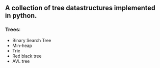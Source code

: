 ## A collection of tree datastructures implemented in python.


### Trees:

- Binary Search Tree
- Min-heap
- Trie
- Red black tree
- AVL tree 